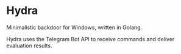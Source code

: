 # Hydra
 
Minimalistic backdoor for Windows, written in Golang.

Hydra uses the Telegram Bot API to receive commands and deliver evaluation results.
